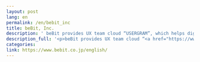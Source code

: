 ```yaml
---
layout: post
lang: en
permalink: /en/bebit_inc
title: beBit, Inc.
description: ' beBit provides UX team cloud “USERGRAM”, which helps digital marketing based on detailed understanding of customer behaviors. Hiring now '
description_full: '<p>beBit provides UX team cloud “<a href="https://www.bebit.co.jp/usergram/">USERGRAM</a>”, which helps digital marketing based on detailed understanding of customer behaviors. <a href="https://www.wantedly.com/companies/bebit/projects">Hiring now</a></p>'
categories: 
link: https://www.bebit.co.jp/english/
---
```

